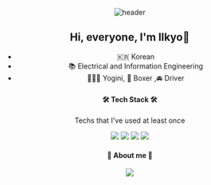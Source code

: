 <div align=center>	

![header](https://capsule-render.vercel.app/api?type=venom&color=auto&height=300&section=header&text=capsule%20render&fontSize=90)

## Hi, everyone, I'm Ilkyo👋

- 🇰🇷  Korean
- 📚  Electrical and Information Engineering
- 🧘🏻‍♀️  Yogini, 🥊 Boxer ,🚘 Driver


<h4 align="center"> 🛠 Tech Stack 🛠 </h4>
Techs that I've used at least once

  <img src="https://img.shields.io/badge/Python-3776AB?style=for-the-badge&logo=Python&logoColor=white"> <img src="https://img.shields.io/badge/C-A8B9CC?style=for-the-badge&logo=C&logoColor=white"> <img src="https://img.shields.io/badge/MySQL-4479A1?style=for-the-badge&logo=MySQL&logoColor=white"> <img src="https://img.shields.io/badge/JavaScript-F7DF1E?style=for-the-badge&logo=JavaScript&logoColor=white">

  

<h4 align="center"> 👀 About me 👀 </h4>
<a href="https://www.naver.com"><img src="https://img.shields.io/badge/Instagram-E4405F?style=for-the-badge&logo=Instagram&logoColor=white"></a>
